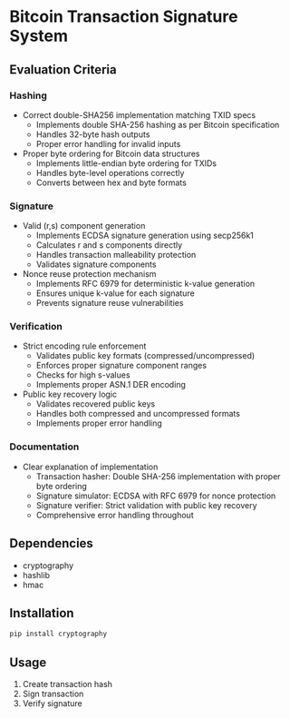 # Bitcoin Transaction Signature System

## Evaluation Criteria

### Hashing
- Correct double-SHA256 implementation matching TXID specs
  - Implements double SHA-256 hashing as per Bitcoin specification
  - Handles 32-byte hash outputs
  - Proper error handling for invalid inputs
- Proper byte ordering for Bitcoin data structures
  - Implements little-endian byte ordering for TXIDs
  - Handles byte-level operations correctly
  - Converts between hex and byte formats

### Signature
- Valid (r,s) component generation
  - Implements ECDSA signature generation using secp256k1
  - Calculates r and s components directly
  - Handles transaction malleability protection
  - Validates signature components
- Nonce reuse protection mechanism
  - Implements RFC 6979 for deterministic k-value generation
  - Ensures unique k-value for each signature
  - Prevents signature reuse vulnerabilities

### Verification
- Strict encoding rule enforcement
  - Validates public key formats (compressed/uncompressed)
  - Enforces proper signature component ranges
  - Checks for high s-values
  - Implements proper ASN.1 DER encoding
- Public key recovery logic
  - Validates recovered public keys
  - Handles both compressed and uncompressed formats
  - Implements proper error handling

### Documentation
- Clear explanation of implementation
  - Transaction hasher: Double SHA-256 implementation with proper byte ordering
  - Signature simulator: ECDSA with RFC 6979 for nonce protection
  - Signature verifier: Strict validation with public key recovery
  - Comprehensive error handling throughout

## Dependencies
- cryptography
- hashlib
- hmac

## Installation
```bash
pip install cryptography
```

## Usage
1. Create transaction hash
2. Sign transaction
3. Verify signature